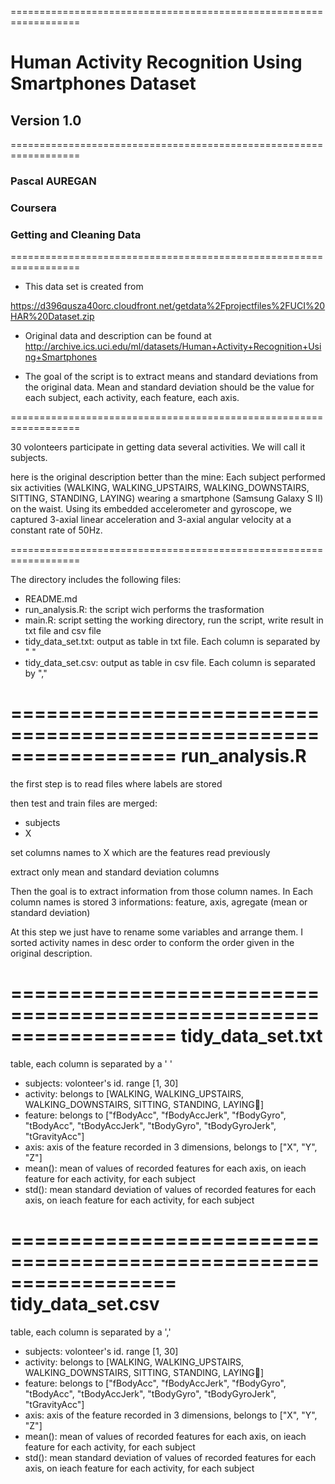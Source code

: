 ==================================================================
# Human Activity Recognition Using Smartphones Dataset
## Version 1.0
==================================================================
### Pascal AUREGAN
### Coursera
### Getting and Cleaning Data
==================================================================
* This data set is created from

https://d396qusza40orc.cloudfront.net/getdata%2Fprojectfiles%2FUCI%20HAR%20Dataset.zip 

* Original data and description can be found at
http://archive.ics.uci.edu/ml/datasets/Human+Activity+Recognition+Using+Smartphones 

* The goal of the script is to extract means and standard deviations from the original data. Mean and standard deviation should be the value for each subject, each activity, each feature, each axis.

==================================================================

30 volonteers participate in getting data several activities. We will call it subjects.

here is the original description better than the mine: 
Each subject performed six activities (WALKING, WALKING_UPSTAIRS, WALKING_DOWNSTAIRS, SITTING, STANDING, LAYING) wearing a smartphone (Samsung Galaxy S II) on the waist. Using its embedded accelerometer and gyroscope, we captured 3-axial linear acceleration and 3-axial angular velocity at a constant rate of 50Hz.

==================================================================

The directory includes the following files:
- README.md
- run_analysis.R: the script wich performs the trasformation
- main.R: script setting the working directory, run the script, write result in txt file and csv file
- tidy_data_set.txt: output as table in txt file. Each column is separated by " "
- tidy_data_set.csv: output as table in csv file. Each column is separated by ","

==================================================================
run_analysis.R
==================================================================


the first step is to read files where labels are stored

then test and train files are merged:
- subjects
- X

set columns names to X which are the features read previously

extract only mean and standard deviation columns

Then the goal is to extract information from those column names. In Each column names is stored 3 informations: feature, axis, agregate (mean or standard deviation)

At this step we just have to rename some variables and arrange them. I sorted activity names in desc order to conform the order given in the original description.

==================================================================
tidy_data_set.txt
==================================================================
table, each column is separated by a ' '

- subjects: volonteer's id. range [1, 30]
- activity: belongs to [WALKING, WALKING_UPSTAIRS, WALKING_DOWNSTAIRS, SITTING, STANDING, LAYING]
- feature: belongs to ["fBodyAcc", "fBodyAccJerk", "fBodyGyro", "tBodyAcc", "tBodyAccJerk", "tBodyGyro", "tBodyGyroJerk", "tGravityAcc"]
- axis: axis of the feature recorded in 3 dimensions, belongs to ["X", "Y", "Z"]
- mean(): mean of values of recorded features for each axis, on ieach feature for each activity, for each subject
- std(): mean standard deviation of values of recorded features for each axis, on ieach feature for each activity, for each subject

==================================================================
tidy_data_set.csv
==================================================================
table, each column is separated by a ','

- subjects: volonteer's id. range [1, 30]
- activity: belongs to [WALKING, WALKING_UPSTAIRS, WALKING_DOWNSTAIRS, SITTING, STANDING, LAYING]
- feature: belongs to ["fBodyAcc", "fBodyAccJerk", "fBodyGyro", "tBodyAcc", "tBodyAccJerk", "tBodyGyro", "tBodyGyroJerk", "tGravityAcc"]
- axis: axis of the feature recorded in 3 dimensions, belongs to ["X", "Y", "Z"]
- mean(): mean of values of recorded features for each axis, on ieach feature for each activity, for each subject
- std(): mean standard deviation of values of recorded features for each axis, on ieach feature for each activity, for each subject

